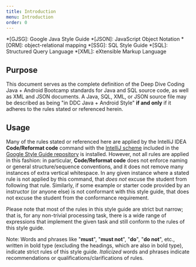 ```yaml
---
title: Introduction
menu: Introduction
order: 0
---
```


*[GJSG]: Google Java Style Guide
*[JSON]: JavaScript Object Notation
*[ORM]: object-relational mapping
*[SSG]: SQL Style Guide
*[SQL]: Structured Query Language
*[XML]: eXtensible Markup Language

## Purpose

This document serves as the complete  definition of the Deep Dive Coding Java + Android Bootcamp standards for Java and SQL source code, as well as XML and JSON documents. A Java, SQL, XML, or JSON source file may be described as being  "in DDC Java + Android Style" **if and only** if it adheres to the rules stated or referenced herein.

## Usage

Many of the rules stated or referenced here are applied by the IntelliJ IDEA **Code/Reformat code** command with the [IntelliJ scheme]((https://raw.githubusercontent.com/google/styleguide/gh-pages/intellij-java-google-style.xml)) included in the [Google Style Guide repository](https://github.com/google/styleguide) is installed. However, not all rules are applied in this fashion: in particular, **Code/Reformat code** does not enforce naming or general structure/sequence conventions, and it does not remove many instances of extra vertical whitespace. In any given instance where a stated rule is not applied by this command, that _does not_ excuse the student from following that rule. Similarly, if some example or starter code provided by an instructor (or anyone else) is not conformant with this style guide, that does not excuse the student from the conformance requirement. 

Please note that most of the rules in this style guide are strict but narrow; that is, for any non-trivial processing task, there is a wide range of expressions that implement the given task and still conform to the rules of this style guide.

Note: Words and phrases like "**must**", "**must not**", "**do**", "**do not**", etc., written in bold type (excluding the headings, which are also in bold type), indicate strict rules of this style guide. _Italicized_ words and phrases indicate recommendations or qualifications/clarifications of rules.
